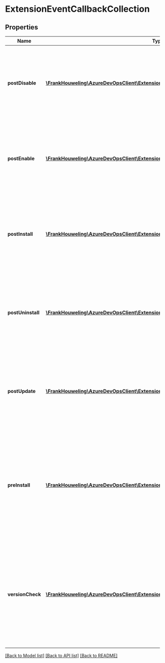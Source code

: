 # ExtensionEventCallbackCollection

## Properties
Name | Type | Description | Notes
------------ | ------------- | ------------- | -------------
**postDisable** | [**\FrankHouweling\AzureDevOpsClient\ExtensionManagement\Model\ExtensionEventCallback**](ExtensionEventCallback.md) | Optional.  Defines an endpoint that gets called via a POST request to notify that an extension disable has occurred. | [optional] 
**postEnable** | [**\FrankHouweling\AzureDevOpsClient\ExtensionManagement\Model\ExtensionEventCallback**](ExtensionEventCallback.md) | Optional.  Defines an endpoint that gets called via a POST request to notify that an extension enable has occurred. | [optional] 
**postInstall** | [**\FrankHouweling\AzureDevOpsClient\ExtensionManagement\Model\ExtensionEventCallback**](ExtensionEventCallback.md) | Optional.  Defines an endpoint that gets called via a POST request to notify that an extension install has completed. | [optional] 
**postUninstall** | [**\FrankHouweling\AzureDevOpsClient\ExtensionManagement\Model\ExtensionEventCallback**](ExtensionEventCallback.md) | Optional.  Defines an endpoint that gets called via a POST request to notify that an extension uninstall has occurred. | [optional] 
**postUpdate** | [**\FrankHouweling\AzureDevOpsClient\ExtensionManagement\Model\ExtensionEventCallback**](ExtensionEventCallback.md) | Optional.  Defines an endpoint that gets called via a POST request to notify that an extension update has occurred. | [optional] 
**preInstall** | [**\FrankHouweling\AzureDevOpsClient\ExtensionManagement\Model\ExtensionEventCallback**](ExtensionEventCallback.md) | Optional.  Defines an endpoint that gets called via a POST request to notify that an extension install is about to occur.  Response indicates whether to proceed or abort. | [optional] 
**versionCheck** | [**\FrankHouweling\AzureDevOpsClient\ExtensionManagement\Model\ExtensionEventCallback**](ExtensionEventCallback.md) | For multi-version extensions, defines an endpoint that gets called via an OPTIONS request to determine the particular version of the extension to be used | [optional] 

[[Back to Model list]](../README.md#documentation-for-models) [[Back to API list]](../README.md#documentation-for-api-endpoints) [[Back to README]](../README.md)


